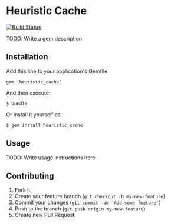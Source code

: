 # Heuristic Cache

[![Build Status](https://travis-ci.org/abril/heuristic-cache.png?branch=master)](https://travis-ci.org/abril/heuristic-cache)

TODO: Write a gem description

## Installation

Add this line to your application's Gemfile:

    gem 'heuristic_cache'

And then execute:

    $ bundle

Or install it yourself as:

    $ gem install heuristic_cache

## Usage

TODO: Write usage instructions here

## Contributing

1. Fork it
2. Create your feature branch (`git checkout -b my-new-feature`)
3. Commit your changes (`git commit -am 'Add some feature'`)
4. Push to the branch (`git push origin my-new-feature`)
5. Create new Pull Request
